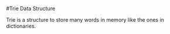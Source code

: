 #Trie Data Structure

Trie is a structure to store many words in memory like the ones in dictionaries.